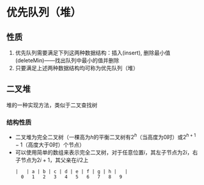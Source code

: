 # 优先队列（堆）
## 性质
1. 优先队列需要满足下列这两种数据结构：插入(insert), 删除最小值(deleteMin)——找出队列中最小的值并删除
2. 只要满足上述两种数据结构均可称为优先队列（堆）

## 二叉堆
堆的一种实现方法，类似于二叉查找树
### 结构性质
- 二叉堆为完全二叉树（一棵高为$h$的平衡二叉树有$2^h$（当高度为0时）或$2^{h+1}-1$（高度大于0时）个节点）
- 可以使用简单的数组来表示完全二叉树，对于任意位置$i$，其左子节点为$2i$，右子节点为$2i+1$，其父亲在$i/2$上
  ```
  |   | a | b | c | d | e | f | g | h |   |
    0   1   2   3   4   5   6   7   8   9
  ```
